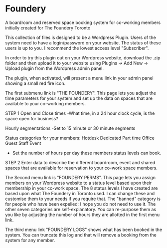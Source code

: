 # Foundery
A boardroom and reserved space booking system for co-working members  initially created for The Foundery Toronto

This collection of files is designed to be a Wordpress Plugin. Users of the system need to have a login/password on your website. The status of these users is up to you. I recommend the lowest access level "Subscriber". 

In order to try this plugin out on your Wordpress website, download the .zip folder  and then upload it to your website using Plugins -> Add New -> Upload plugin  from the Wordpress admin panel.

The plugin, when activated, will present a menu link in your admin panel showing a small red fire icon. 

The first submenu link is "THE FOUNDERY". This page lets you adjust the time parameters for your system and set up the data on spaces that are available to your co-working members.

STEP 1
Open and Close times
-What time, in a 24 hour clock cycle, is the space open for business?

Hourly segmentations
-Set to 15 minute or 30 minute segments

Status categories for your members: 
Hotdesk
Dedicated
Part time
Office
Guest
Staff
Event
- Set the number of hours per day these members status levels can book.

STEP 2
Enter data to describe the different boardroom, event and shared spaces that are available for reservation to your co-work space members.

The Second menu link is "FOUNDERY PERMS". This page lets you assign members on your Wordpress website to a status level based upon their membership in your co-work space. The 8 status levels I have created are based upon what The Foundery in Toronto used. I can change these and customise them to your needs if you require that. The "banned" category is for people who have been expelled; I hope you do not need to use it. The other seven categories are self-explanatory. You can re-purpose them as you like by adjusting the number of hours they are allotted in the first menu link. 


The third menu link "FOUNDERY LOGS" shows what has been booked in the system. You can truncate this log and that will remove a booking from the system for any member.


